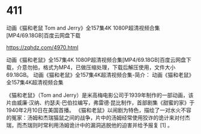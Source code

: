 # 411
动画《猫和老鼠 Tom and Jerry》全157集4K 1080P超清视频合集[MP4/69.18GB]百度云网盘下载

https://zqhdz.com/4970.html

动画《猫和老鼠》全157集4K 1080P超清视频合集[MP4/69.18GB]百度云网盘下载，介意勿拍，格式为MP4，已做压缩处理，下载后解压使用，文件大小69.18GB。
动画《猫和老鼠》全157集4K超清视频合集-简介：
动画《猫和老鼠》全157集4K超清视频合集

《猫和老鼠》（Tom and Jerry）是米高梅电影公司于1939年制作的一部动画，该片由威廉·汉纳、约瑟夫·巴伯拉编写，弗雷德·昆比制作，首部剧集《甜蜜的家》于1940年2月10日在美国首播。
《猫和老鼠》以闹剧为特色，描绘了一对水火不容的冤家：汤姆和杰瑞猫鼠之间的战争，片中的汤姆经常使用狡诈的诡计来对付杰瑞，而杰瑞则时常利用汤姆诡计中的漏洞逃脱他的迫害并给予报复 [1]  。
